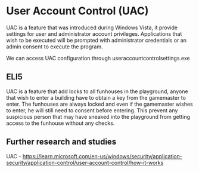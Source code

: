 # User Account Control (UAC)

UAC is a feature that was introduced during Windows Vista, it provide settings for user and administrator account privileges. Applications that wish to be executed will be prompted with administrator credentials or an admin consent to execute the program.

We can access UAC configuration through useraccountcontrolsettings.exe

## ELI5

UAC is a feature that add locks to all funhouses in the playground, anyone that wish to enter a building have to obtain a key from the gamemaster to enter. The funhouses are always locked and even if the gamemaster wishes to enter, he will still need to consent before entering. This prevent any suspicious person that may have sneaked into the playground from getting access to the funhouse without any checks.


## Further research and studies
UAC - https://learn.microsoft.com/en-us/windows/security/application-security/application-control/user-account-control/how-it-works

